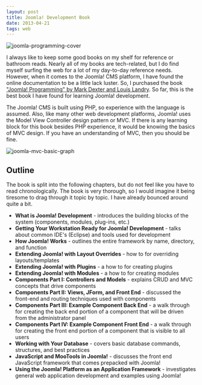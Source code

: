 ```yaml
---
layout: post
title: Joomla! Development Book
date: 2013-04-21 
tags: web
---
```


![joomla-programming-cover](https://s3.us-east-2.amazonaws.com/jarrodparkes.com/joomla-programming-cover.png "Joomla! Programming Book")

I always like to keep some good books on my shelf for reference or bathroom reads. Nearly all of my books are tech-related, but I do find myself surfing the web for a lot of my day-to-day reference needs. However, when it comes to the Joomla! CMS platform, I have found the online documentation to be a little lack luster. So, I purchased the book ["Joomla! Programming" by Mark Dexter and Louis Landry](http://www.amazon.com/dp/013278081X). So far, this is the best book I have found for learning Joomla! development.

The Joomla! CMS is built using PHP, so experience with the language is assumed. Also, like many other web development platforms, Joomla! uses the Model View Controller design pattern or MVC. If there is any learning block for this book besides PHP experience, it would be knowing the basics of MVC design. If you have an understanding of MVC, then you should be fine.

![joomla-mvc-basic-graph](https://s3.us-east-2.amazonaws.com/jarrodparkes.com/joomla-mvc-basic-graph.png "Joomla! MVC Basic Graph")

## Outline

The book is split into the following chapters, but do not feel like you have to read chronologically. The book is very thorough, so I would imagine it being tiresome to drag through it topic by topic. I have already bounced around quite a bit.

- **What is Joomla! Development** - introduces the building blocks of the system (components, modules, plug-ins, etc.)
- **Getting Your Workstation Ready for Joomla! Development** - talks about common IDE's (Eclipse) and tools used for development
- **How Joomla! Works** - outlines the entire framework by name, directory, and function
- **Extending Joomla! with Layout Overrides** - how to for overriding layouts/templates
- **Extending Joomla! with Plugins** - a how to for creating plugins
- **Extending Joomla! with Modules** - a how to for creating modules
- **Components Part I: Controllers and Models** - explains CRUD and MVC concepts that drive components
- **Components Part II: Views, JForm, and Front End** - discussed the front-end and routing techniques used with components
- **Components Part III: Example Component Back End** - a walk through for creating the back end portion of a component that will be driven from the administrator panel
- **Components Part IV: Example Component Front End** - a walk through for creating the front end portion of a component that is visible to all users
- **Working with Your Database** - covers basic database commands, structures, and best practices
- **JavaScript and MooTools in Joomla!** - discusses the front end JavaScript framework that comes prepacked with Joomla!
- **Using the Joomla! Platform as an Application Framework** - investigates general web application development and examples using Joomla!